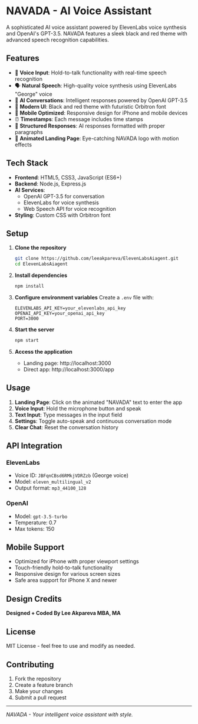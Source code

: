 # NAVADA - AI Voice Assistant

A sophisticated AI voice assistant powered by ElevenLabs voice synthesis and OpenAI's GPT-3.5. NAVADA features a sleek black and red theme with advanced speech recognition capabilities.

## Features

- 🎤 **Voice Input**: Hold-to-talk functionality with real-time speech recognition
- 🗣️ **Natural Speech**: High-quality voice synthesis using ElevenLabs "George" voice
- 🧠 **AI Conversations**: Intelligent responses powered by OpenAI GPT-3.5
- 🎨 **Modern UI**: Black and red theme with futuristic Orbitron font
- 📱 **Mobile Optimized**: Responsive design for iPhone and mobile devices
- ⏰ **Timestamps**: Each message includes time stamps
- 📝 **Structured Responses**: AI responses formatted with proper paragraphs
- 🌟 **Animated Landing Page**: Eye-catching NAVADA logo with motion effects

## Tech Stack

- **Frontend**: HTML5, CSS3, JavaScript (ES6+)
- **Backend**: Node.js, Express.js
- **AI Services**: 
  - OpenAI GPT-3.5 for conversation
  - ElevenLabs for voice synthesis
  - Web Speech API for voice recognition
- **Styling**: Custom CSS with Orbitron font

## Setup

1. **Clone the repository**
   ```bash
   git clone https://github.com/leeakpareva/ElevenLabsAiagent.git
   cd ElevenLabsAiagent
   ```

2. **Install dependencies**
   ```bash
   npm install
   ```

3. **Configure environment variables**
   Create a `.env` file with:
   ```
   ELEVENLABS_API_KEY=your_elevenlabs_api_key
   OPENAI_API_KEY=your_openai_api_key
   PORT=3000
   ```

4. **Start the server**
   ```bash
   npm start
   ```

5. **Access the application**
   - Landing page: http://localhost:3000
   - Direct app: http://localhost:3000/app

## Usage

1. **Landing Page**: Click on the animated "NAVADA" text to enter the app
2. **Voice Input**: Hold the microphone button and speak
3. **Text Input**: Type messages in the input field
4. **Settings**: Toggle auto-speak and continuous conversation mode
5. **Clear Chat**: Reset the conversation history

## API Integration

### ElevenLabs
- Voice ID: `JBFqnCBsd6RMkjVDRZzb` (George voice)
- Model: `eleven_multilingual_v2`
- Output format: `mp3_44100_128`

### OpenAI
- Model: `gpt-3.5-turbo`
- Temperature: 0.7
- Max tokens: 150

## Mobile Support

- Optimized for iPhone with proper viewport settings
- Touch-friendly hold-to-talk functionality
- Responsive design for various screen sizes
- Safe area support for iPhone X and newer

## Design Credits

**Designed + Coded By Lee Akpareva MBA, MA**

## License

MIT License - feel free to use and modify as needed.

## Contributing

1. Fork the repository
2. Create a feature branch
3. Make your changes
4. Submit a pull request

---

*NAVADA - Your intelligent voice assistant with style.*